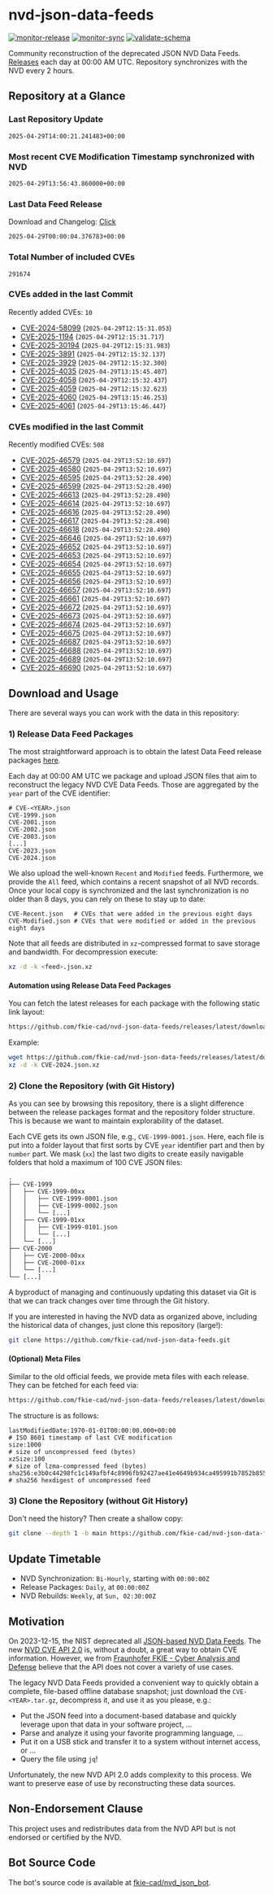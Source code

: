 # nvd-json-data-feeds

[![monitor-release](https://github.com/fkie-cad/nvd-json-data-feeds/actions/workflows/monitor_release.yml/badge.svg)](https://github.com/fkie-cad/nvd-json-data-feeds/actions/workflows/monitor_release.yml)
[![monitor-sync](https://github.com/fkie-cad/nvd-json-data-feeds/actions/workflows/monitor_sync.yml/badge.svg)](https://github.com/fkie-cad/nvd-json-data-feeds/actions/workflows/monitor_sync.yml)
[![validate-schema](https://github.com/fkie-cad/nvd-json-data-feeds/actions/workflows/validate_schema.yml/badge.svg)](https://github.com/fkie-cad/nvd-json-data-feeds/actions/workflows/validate_schema.yml)

Community reconstruction of the deprecated JSON NVD Data Feeds.
[Releases](https://github.com/fkie-cad/nvd-json-data-feeds/releases/latest) each day at 00:00 AM UTC.
Repository synchronizes with the NVD every 2 hours.

## Repository at a Glance

### Last Repository Update

```plain
2025-04-29T14:00:21.241483+00:00
```

### Most recent CVE Modification Timestamp synchronized with NVD

```plain
2025-04-29T13:56:43.860000+00:00
```

### Last Data Feed Release

Download and Changelog: [Click](https://github.com/fkie-cad/nvd-json-data-feeds/releases/latest)

```plain
2025-04-29T00:00:04.376783+00:00
```

### Total Number of included CVEs

```plain
291674
```

### CVEs added in the last Commit

Recently added CVEs: `10`

- [CVE-2024-58099](CVE-2024/CVE-2024-580xx/CVE-2024-58099.json) (`2025-04-29T12:15:31.053`)
- [CVE-2025-1194](CVE-2025/CVE-2025-11xx/CVE-2025-1194.json) (`2025-04-29T12:15:31.717`)
- [CVE-2025-30194](CVE-2025/CVE-2025-301xx/CVE-2025-30194.json) (`2025-04-29T12:15:31.983`)
- [CVE-2025-3891](CVE-2025/CVE-2025-38xx/CVE-2025-3891.json) (`2025-04-29T12:15:32.137`)
- [CVE-2025-3929](CVE-2025/CVE-2025-39xx/CVE-2025-3929.json) (`2025-04-29T12:15:32.300`)
- [CVE-2025-4035](CVE-2025/CVE-2025-40xx/CVE-2025-4035.json) (`2025-04-29T13:15:45.407`)
- [CVE-2025-4058](CVE-2025/CVE-2025-40xx/CVE-2025-4058.json) (`2025-04-29T12:15:32.437`)
- [CVE-2025-4059](CVE-2025/CVE-2025-40xx/CVE-2025-4059.json) (`2025-04-29T12:15:32.623`)
- [CVE-2025-4060](CVE-2025/CVE-2025-40xx/CVE-2025-4060.json) (`2025-04-29T13:15:46.253`)
- [CVE-2025-4061](CVE-2025/CVE-2025-40xx/CVE-2025-4061.json) (`2025-04-29T13:15:46.447`)


### CVEs modified in the last Commit

Recently modified CVEs: `508`

- [CVE-2025-46579](CVE-2025/CVE-2025-465xx/CVE-2025-46579.json) (`2025-04-29T13:52:10.697`)
- [CVE-2025-46580](CVE-2025/CVE-2025-465xx/CVE-2025-46580.json) (`2025-04-29T13:52:10.697`)
- [CVE-2025-46595](CVE-2025/CVE-2025-465xx/CVE-2025-46595.json) (`2025-04-29T13:52:28.490`)
- [CVE-2025-46599](CVE-2025/CVE-2025-465xx/CVE-2025-46599.json) (`2025-04-29T13:52:28.490`)
- [CVE-2025-46613](CVE-2025/CVE-2025-466xx/CVE-2025-46613.json) (`2025-04-29T13:52:28.490`)
- [CVE-2025-46614](CVE-2025/CVE-2025-466xx/CVE-2025-46614.json) (`2025-04-29T13:52:10.697`)
- [CVE-2025-46616](CVE-2025/CVE-2025-466xx/CVE-2025-46616.json) (`2025-04-29T13:52:28.490`)
- [CVE-2025-46617](CVE-2025/CVE-2025-466xx/CVE-2025-46617.json) (`2025-04-29T13:52:28.490`)
- [CVE-2025-46618](CVE-2025/CVE-2025-466xx/CVE-2025-46618.json) (`2025-04-29T13:52:28.490`)
- [CVE-2025-46646](CVE-2025/CVE-2025-466xx/CVE-2025-46646.json) (`2025-04-29T13:52:10.697`)
- [CVE-2025-46652](CVE-2025/CVE-2025-466xx/CVE-2025-46652.json) (`2025-04-29T13:52:10.697`)
- [CVE-2025-46653](CVE-2025/CVE-2025-466xx/CVE-2025-46653.json) (`2025-04-29T13:52:10.697`)
- [CVE-2025-46654](CVE-2025/CVE-2025-466xx/CVE-2025-46654.json) (`2025-04-29T13:52:10.697`)
- [CVE-2025-46655](CVE-2025/CVE-2025-466xx/CVE-2025-46655.json) (`2025-04-29T13:52:10.697`)
- [CVE-2025-46656](CVE-2025/CVE-2025-466xx/CVE-2025-46656.json) (`2025-04-29T13:52:10.697`)
- [CVE-2025-46657](CVE-2025/CVE-2025-466xx/CVE-2025-46657.json) (`2025-04-29T13:52:10.697`)
- [CVE-2025-46661](CVE-2025/CVE-2025-466xx/CVE-2025-46661.json) (`2025-04-29T13:52:10.697`)
- [CVE-2025-46672](CVE-2025/CVE-2025-466xx/CVE-2025-46672.json) (`2025-04-29T13:52:10.697`)
- [CVE-2025-46673](CVE-2025/CVE-2025-466xx/CVE-2025-46673.json) (`2025-04-29T13:52:10.697`)
- [CVE-2025-46674](CVE-2025/CVE-2025-466xx/CVE-2025-46674.json) (`2025-04-29T13:52:10.697`)
- [CVE-2025-46675](CVE-2025/CVE-2025-466xx/CVE-2025-46675.json) (`2025-04-29T13:52:10.697`)
- [CVE-2025-46687](CVE-2025/CVE-2025-466xx/CVE-2025-46687.json) (`2025-04-29T13:52:10.697`)
- [CVE-2025-46688](CVE-2025/CVE-2025-466xx/CVE-2025-46688.json) (`2025-04-29T13:52:10.697`)
- [CVE-2025-46689](CVE-2025/CVE-2025-466xx/CVE-2025-46689.json) (`2025-04-29T13:52:10.697`)
- [CVE-2025-46690](CVE-2025/CVE-2025-466xx/CVE-2025-46690.json) (`2025-04-29T13:52:10.697`)


## Download and Usage

There are several ways you can work with the data in this repository:

### 1) Release Data Feed Packages

The most straightforward approach is to obtain the latest Data Feed release packages [here](https://github.com/fkie-cad/nvd-json-data-feeds/releases/latest).

Each day at 00:00 AM UTC we package and upload JSON files that aim to reconstruct the legacy NVD CVE Data Feeds.
Those are aggregated by the `year` part of the CVE identifier:

```
# CVE-<YEAR>.json
CVE-1999.json
CVE-2001.json
CVE-2002.json
CVE-2003.json
[...]
CVE-2023.json
CVE-2024.json
```

We also upload the well-known `Recent` and `Modified` feeds.
Furthermore, we provide the `All` feed, which contains a recent snapshot of all NVD records.
Once your local copy is synchronized and the last synchronization is no older than 8 days, you can rely on these to stay up to date:

```plain
CVE-Recent.json   # CVEs that were added in the previous eight days
CVE-Modified.json # CVEs that were modified or added in the previous eight days
```

Note that all feeds are distributed in `xz`-compressed format to save storage and bandwidth.
For decompression execute:

```sh
xz -d -k <feed>.json.xz
```

#### Automation using Release Data Feed Packages

You can fetch the latest releases for each package with the following static link layout:

```sh
https://github.com/fkie-cad/nvd-json-data-feeds/releases/latest/download/CVE-<YEAR>.json.xz
```

Example:

```sh
wget https://github.com/fkie-cad/nvd-json-data-feeds/releases/latest/download/CVE-2024.json.xz
xz -d -k CVE-2024.json.xz
```

### 2) Clone the Repository (with Git History)

As you can see by browsing this repository, there is a slight difference between the release packages format and the repository folder structure.
This is because we want to maintain explorability of the dataset.

Each CVE gets its own JSON file, e.g., `CVE-1999-0001.json`.
Here, each file is put into a folder layout that first sorts by CVE `year` identifier part and then by `number` part.
We mask (`xx`) the last two digits to create easily navigable folders that hold a maximum of 100 CVE JSON files:

```plain
.
├── CVE-1999
│   ├── CVE-1999-00xx
│   │   ├── CVE-1999-0001.json
│   │   ├── CVE-1999-0002.json
│   │   └── [...]
│   ├── CVE-1999-01xx
│   │   ├── CVE-1999-0101.json
│   │   └── [...]
│   └── [...]
├── CVE-2000
│   ├── CVE-2000-00xx
│   ├── CVE-2000-01xx
│   └── [...]
└── [...]
```

A byproduct of managing and continuously updating this dataset via Git is that we can track changes over time through the Git history.

If you are interested in having the NVD data as organized above, including the historical data of changes, just clone this repository (large!):

```sh
git clone https://github.com/fkie-cad/nvd-json-data-feeds.git
```

#### (Optional) Meta Files

Similar to the old official feeds, we provide meta files with each release. They can be fetched for each feed via:

```sh
https://github.com/fkie-cad/nvd-json-data-feeds/releases/latest/download/CVE-<YEAR>.meta
```

The structure is as follows:

```plain
lastModifiedDate:1970-01-01T00:00:00.000+00:00                          # ISO 8601 timestamp of last CVE modification
size:1000                                                               # size of uncompressed feed (bytes)
xzSize:100                                                              # size of lzma-compressed feed (bytes)
sha256:e3b0c44298fc1c149afbf4c8996fb92427ae41e4649b934ca495991b7852b855 # sha256 hexdigest of uncompressed feed
```

### 3) Clone the Repository (without Git History)

Don't need the history? Then create a shallow copy:

```sh
git clone --depth 1 -b main https://github.com/fkie-cad/nvd-json-data-feeds.git
```


## Update Timetable

* NVD Synchronization: `Bi-Hourly`, starting with `00:00:00Z`
* Release Packages: `Daily`, at `00:00:00Z`
* NVD Rebuilds: `Weekly`, at `Sun, 02:30:00Z`


## Motivation

On 2023-12-15, the NIST deprecated all [JSON-based NVD Data Feeds](https://nvd.nist.gov/vuln/data-feeds#divRetirementBanner-1).
The new [NVD CVE API 2.0](https://nvd.nist.gov/developers/vulnerabilities) is, without a doubt, a great way to obtain CVE information.
However, we from [Fraunhofer FKIE - Cyber Analysis and Defense](https://www.fkie.fraunhofer.de/en/departments/cad.html) believe that the API does not cover a variety of use cases.

The legacy NVD Data Feeds provided a convenient way to quickly obtain a complete, file-based offline database snapshot; just download the `CVE-<YEAR>.tar.gz`, decompress it, and use it as you please, e.g.:

- Put the JSON feed into a document-based database and quickly leverage upon that data in your software project, ...
- Parse and analyze it using your favorite programming language, ...
- Put it on a USB stick and transfer it to a system without internet access, or ...
- Query the file using `jq`!

Unfortunately, the new NVD API 2.0 adds complexity to this process.
We want to preserve ease of use by reconstructing these data sources.

## Non-Endorsement Clause

This project uses and redistributes data from the NVD API but is not endorsed or certified by the NVD.

## Bot Source Code

The bot's source code is available at [fkie-cad/nvd\_json\_bot](https://github.com/fkie-cad/nvd_json_bot).